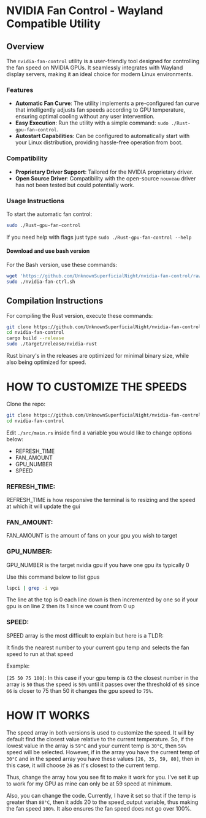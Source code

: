 # NVIDIA Fan Control - Wayland Compatible Utility

## Overview
The `nvidia-fan-control` utility is a user-friendly tool designed for controlling the fan speed on NVIDIA GPUs. It seamlessly integrates with Wayland display servers, making it an ideal choice for modern Linux environments.

### Features
- **Automatic Fan Curve**: The utility implements a pre-configured fan curve that intelligently adjusts fan speeds according to GPU temperature, ensuring optimal cooling without any user intervention.
- **Easy Execution**: Run the utility with a simple command: `sudo ./Rust-gpu-fan-control`.
- **Autostart Capabilities**: Can be configured to automatically start with your Linux distribution, providing hassle-free operation from boot.

### Compatibility
- **Proprietary Driver Support**: Tailored for the NVIDIA proprietary driver.
- **Open Source Driver**: Compatibility with the open-source `nouveau` driver has not been tested but could potentially work.

### Usage Instructions
To start the automatic fan control:

```bash
sudo ./Rust-gpu-fan-control
```
If you need help with flags just type `sudo ./Rust-gpu-fan-control --help`

#### Download and use bash version

For the Bash version, use these commands:
```Bash
wget 'https://github.com/UnknownSuperficialNight/nvidia-fan-control/raw/main/Bash_version/nvidia-fan-ctrl.sh'
sudo ./nvidia-fan-ctrl.sh
```

## Compilation Instructions
For compiling the Rust version, execute these commands:

```Bash
git clone https://github.com/UnknownSuperficialNight/nvidia-fan-control.git
cd nvidia-fan-control
cargo build --release
sudo ./target/release/nvidia-rust
```
Rust binary's in the releases are optimized for minimal binary size, while also being optimized for speed. <!-- (Not available currently due to issues with rendering on nightly builds) -->

# HOW TO CUSTOMIZE THE SPEEDS

Clone the repo:

```Bash
git clone https://github.com/UnknownSuperficialNight/nvidia-fan-control.git
cd nvidia-fan-control
```

Edit `./src/main.rs` inside find a variable you would like to change options below:
- REFRESH_TIME
- FAN_AMOUNT
- GPU_NUMBER
- SPEED

### REFRESH_TIME:
REFRESH_TIME is how responsive the terminal is to resizing and the speed at which it will update the gui

### FAN_AMOUNT:
FAN_AMOUNT is the amount of fans on your gpu you wish to target

### GPU_NUMBER:
GPU_NUMBER is the target nvidia gpu if you have one gpu its typically 0

Use this command below to list gpus
```bash
lspci | grep -i vga
```
The line at the top is 0 each line down is then incremented by one so if your gpu is on line 2 then its 1 since we count from 0 up

### SPEED:
SPEED array is the most difficult to explain but here is a TLDR:

It finds the nearest number to your current gpu temp and selects the fan speed to run at that speed 

Example:

`[25 50 75 100]`: In this case if your gpu temp is `63` the closest number in the array is `50` thus the speed is `50%` until it passes over the threshold of `65` since `66` is closer to 75 than 50 it changes the gpu speed to `75%`.

# HOW IT WORKS 

The speed array in both versions is used to customize the speed. It will by default find the closest value relative to the current temperature. So, if the lowest value in the array is `59°C` and your current temp is `30°C`, then `59%` speed will be selected. However, if in the array you have the current temp of `30°C` and in the speed array you have these values `[26, 35, 59, 80]`, then in this case, it will choose `26` as it's closest to the current temp.

Thus, change the array how you see fit to make it work for you. I've set it up to work for my GPU as mine can only be at 59 speed at minimum.

Also, you can change the code. Currently, I have it set so that if the temp is greater than `80°C`, then it adds 20 to the speed_output variable, thus making the fan speed `100%`. It also ensures the fan speed does not go over 100%.
